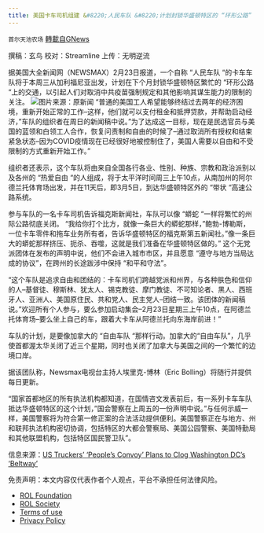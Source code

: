 ```yaml
---
title: 美国卡车司机组建 &#8220;人民车队 &#8220;计划封锁华盛顿特区的 “环形公路”
---
```

`首尔天池农场` [轉載自GNews](https://gnews.org/zh-hans/2051790/)

撰稿：玄鸟
校对：Streamline
上传：无明逆流

据美国大全新闻网（NEWSMAX）2月23日报道，一个自称 “人民车队 “的卡车车队将于本周三从加利福尼亚出发，计划在下个月封锁华盛顿特区繁忙的 “环形公路 “上的交通，以引起人们对取消中共疫苗强制规定和其他影响其谋生能力的限制的关注。
![](https://assets.gnews.org/wp-content/uploads/2022/02/image-2113.png)图片来源：原新闻
“普通的美国工人希望能够终结过去两年的经济困境，重新开始正常的工作–这样，他们就可以支付租金和抵押贷款，并帮助启动经济，”车队的组织者在周日的新闻稿中说。”为了达成这一目标，现在是民选官员与美国的蓝领和白领工人合作，恢复问责制和自由的时候了–通过取消所有授权和结束紧急状态–因为COVID疫情现在已经很好地被控制住了，美国人需要以自由和不受限制的方式重新开始工作。”

组织者还表示，这个车队将由来自全国各行各业、性别、种族、宗教和政治派别以及各州的 “热爱自由 “的人组成，将于太平洋时间周三上午10点，从南加州的阿尔德兰托体育场出发，并在11天后，即3月5日，到达华盛顿特区外的 “带状 “高速公路系统。

参与车队的一名卡车司机告诉福克斯新闻社，车队可以像 “蟒蛇 “一样将繁忙的州际公路彻底关闭。
“我给你打个比方，就像一条巨大的蟒蛇那样，”鲍勃-博勒斯，一位卡车零件和拖车业务所有者，告诉华盛顿特区的福克斯第五新闻社。”像一条巨大的蟒蛇那样挤压、扼杀、吞噬，这就是我们准备在华盛顿特区做的。”
这个无党派团体在发布的声明中说，他们不会进入城市市区，并且愿意 “遵守与地方当局达成的协议”，在跨州的长途跋涉中保持 “和平和守法”。

“这个车队是追求自由和团结的：卡车司机们跨越党派和州界，与各种肤色和信仰的人–基督徒、穆斯林、犹太人、锡克教徒、摩门教徒、不可知论者、黑人、西班牙人、亚洲人、美国原住民、共和党人、民主党人–团结一致。该团体的新闻稿说。”欢迎所有个人参与，要么参加启动集会–2月23日星期三上午10点，在阿德兰托体育场–要么坐上自己的车，跟着大卡车从阿德兰托向东海岸前进！”

车队的计划，是要像加拿大的 “自由车队 “那样行动。加拿大的“自由车队”，几乎使首都渥太华关闭了近三个星期，同时也关闭了加拿大与美国之间的一个繁忙的边境口岸。

据该团队称，Newsmax电视台主持人埃里克-博林（Eric Bolling）将随行并提供每日更新。

“国家首都地区的所有执法机构都知道，在国情咨文发表前后，有一系列卡车车队抵达华盛顿特区的这个计划，”国会警察在上周五的一份声明中说。”与任何示威一样，美国警察将为符合第一修正案的合法活动提供便利。美国警察正在与地方、州和联邦执法机构密切协调，包括特区的大都会警察局、美国公园警察、美国特勤局和其他联盟机构，包括特区国民警卫队”。

信息来源：[US Truckers’ ‘People’s Convoy’ Plans to Clog Washington DC’s ‘Beltway’](https://www.newsmax.com/newsfront/trucks-convoy-covid-washington/2022/02/21/id/1057796/)

 

免责声明：本文内容仅代表作者个人观点，平台不承担任何法律风险。

- [ROL Foundation](https://rolfoundation.org/)
- [ROL Society](https://rolsociety.org/)
- [Terms of use](https://gnews.org/terms-of-use-3/)
- [Privacy Policy](https://gnews.org/privacy-policy/)
